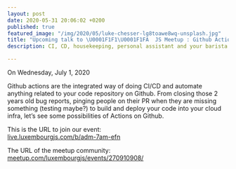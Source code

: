 ```yaml
---
layout: post
date: 2020-05-31 20:06:02 +0200
published: true
featured_image: "/img/2020/05/luke-chesser-lg8toawe8wq-unsplash.jpg"
title: "Upcoming talk to \U0001F1F1\U0001F1FA  JS Meetup : Github Actions"
description: CI, CD, housekeeping, personal assistant and your barista

---
```

On Wednesday, July 1, 2020

Github actions are the integrated way of doing CI/CD and automate anything related to your code repository on Github. From closing those 2 years old bug reports, pinging people on their PR when they are missing something (testing maybe?) to build and deploy your code into your cloud infra, let’s see some possibilities of Actions on Github.  
  
This is the URL to join our event:  
[live.luxembourgjs.com/b/adm-7am-efn](https://live.luxembourgjs.com/b/adm-7am-efn "luxembourgjs.com/b/adm-7am-efn")

The URL of the meetup community: [meetup.com/luxembourgjs/events/270910908/](https://www.meetup.com/luxembourgjs/events/270910908/ "meetup.com/luxembourgjs/events/270910908/")